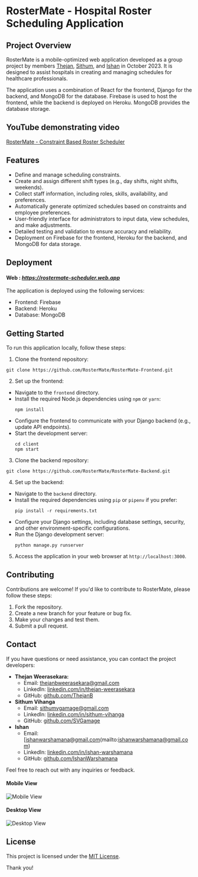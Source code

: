 # RosterMate - Hospital Roster Scheduling Application

## Project Overview

RosterMate is a mobile-optimized web application developed as a group project by members [Thejan](https://github.com/thejanb), [Sithum](https://github.com/SVGamage), and [Ishan](https://github.com/IshanWarshamana) in October 2023. It is designed to assist hospitals in creating and managing schedules for healthcare professionals.


The application uses a combination of React for the frontend, Django for the backend, and MongoDB for the database. Firebase is used to host the frontend, while the backend is deployed on Heroku. MongoDB provides the database storage.

## YouTube demonstrating video 

[RosterMate - Constraint Based Roster Scheduler](https://youtu.be/jndi202d4PQ?si=H9p_l9tPqgkzv-Rk)

## Features

- Define and manage scheduling constraints.
- Create and assign different shift types (e.g., day shifts, night shifts, weekends).
- Collect staff information, including roles, skills, availability, and preferences.
- Automatically generate optimized schedules based on constraints and employee preferences.
- User-friendly interface for administrators to input data, view schedules, and make adjustments.
- Detailed testing and validation to ensure accuracy and reliability.
- Deployment on Firebase for the frontend, Heroku for the backend, and MongoDB for data storage.

## Deployment

#### Web : *https://rostermate-scheduler.web.app*

The application is deployed using the following services:

- Frontend: Firebase
- Backend: Heroku
- Database: MongoDB

## Getting Started

To run this application locally, follow these steps:

1. Clone the frontend repository:
  ```
  git clone https://github.com/RosterMate/RosterMate-Frontend.git
  ```

2. Set up the frontend:
- Navigate to the `frontend` directory.
- Install the required Node.js dependencies using `npm` or `yarn`:
  ```
  npm install
  ```
- Configure the frontend to communicate with your Django backend (e.g., update API endpoints).
- Start the development server:
  ```
  cd client
  npm start
  ```

3. Clone the backend repository:
```
git clone https://github.com/RosterMate/RosterMate-Backend.git
```

4. Set up the backend:
   
- Navigate to the `backend` directory.
- Install the required dependencies using `pip` or `pipenv` if you prefer:
  ```
  pip install -r requirements.txt
  ```
- Configure your Django settings, including database settings, security, and other environment-specific configurations.
- Run the Django development server:
  ```
  python manage.py runserver
  ```
  
5. Access the application in your web browser at `http://localhost:3000`.

## Contributing

Contributions are welcome! If you'd like to contribute to RosterMate, please follow these steps:

1. Fork the repository.
2. Create a new branch for your feature or bug fix.
3. Make your changes and test them.
4. Submit a pull request.

## Contact

If you have questions or need assistance, you can contact the project developers:

- **Thejan Weerasekara:**
    - Email: [thejanbweerasekara@gmail.com](mailto:thejanbweerasekara@gmail.com)
    - LinkedIn: [linkedin.com/in/thejan-weerasekara](https://www.linkedin.com/in/thejan-weerasekara)
    - GitHub: [github.com/ThejanB](https://github.com/ThejanB)
- **Sithum Vihanga**
    - Email: [sithumvgamage@gmail.com](mailto:sithumvgamage@gmail.com)
    - LinkedIn: [linkedin.com/in/sithum-vihanga](https://www.linkedin.com/in/sithum-vihanga/)
    - GitHub: [github.com/SVGamage](https://github.com/SVGamage)
- **Ishan**
    - Email: [ishanwarshamana@gmail.com(mailto:ishanwarshamana@gmail.com)
    - LinkedIn: [linkedin.com/in/ishan-warshamana](https://www.linkedin.com/in/ishan-warshamana-60b5a7233/)
    - GitHub: [github.com/IshanWarshamana](https://github.com/IshanWarshamana)

Feel free to reach out with any inquiries or feedback.

#### Mobile View
![Mobile View](https://github.com/RosterMate/RosterMate-Frontend/assets/92569392/20fcf982-45d0-4ada-aeab-8676d52837dc)

#### Desktop View
![Desktop View](https://github.com/RosterMate/RosterMate-Frontend/assets/92569392/136c82d4-50fb-41f6-af09-3c58599ce358)

## License

This project is licensed under the [MIT License](LICENSE).

Thank you!

